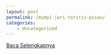 ```yaml
---
layout: post
permalink: /mimpi-jari-teriris-pisau/
categories:
    - Uncategorized
---
```


[Baca Selengkapnya](/08)